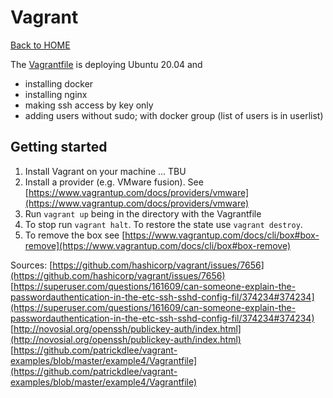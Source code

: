 # Vagrant

[Back to HOME](https://prone19.github.io/)


The [Vagrantfile](Vagrantfile) is deploying Ubuntu 20.04 and
* installing docker 
* installing nginx
* making ssh access by key only
* adding users without sudo; with docker group (list of users is in userlist)

## Getting started
1. Install Vagrant on your machine ... TBU
2. Install a provider (e.g. VMware fusion). See [https://www.vagrantup.com/docs/providers/vmware](https://www.vagrantup.com/docs/providers/vmware)
2. Run ```vagrant up``` being in the directory with the Vagrantfile
3. To stop run ```vagrant halt```. To restore the state use ```vagrant destroy```.
4. To remove the box see [https://www.vagrantup.com/docs/cli/box#box-remove](https://www.vagrantup.com/docs/cli/box#box-remove)

Sources:
[https://github.com/hashicorp/vagrant/issues/7656](https://github.com/hashicorp/vagrant/issues/7656)  
[https://superuser.com/questions/161609/can-someone-explain-the-passwordauthentication-in-the-etc-ssh-sshd-config-fil/374234#374234](https://superuser.com/questions/161609/can-someone-explain-the-passwordauthentication-in-the-etc-ssh-sshd-config-fil/374234#374234)  
[http://novosial.org/openssh/publickey-auth/index.html](http://novosial.org/openssh/publickey-auth/index.html)  
[https://github.com/patrickdlee/vagrant-examples/blob/master/example4/Vagrantfile](https://github.com/patrickdlee/vagrant-examples/blob/master/example4/Vagrantfile)  
